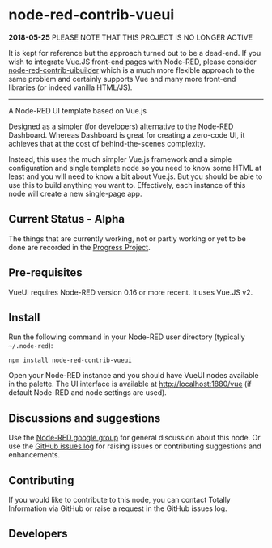 # node-red-contrib-vueui

**2018-05-25** PLEASE NOTE THAT THIS PROJECT IS NO LONGER ACTIVE

It is kept for reference but the approach turned out to be a dead-end. If you wish to integrate Vue.JS front-end pages with Node-RED, please consider [node-red-contrib-uibuilder](https://github.com/TotallyInformation/node-red-contrib-uibuilder) which is a much more flexible approach to the same problem and certainly supports Vue and many more front-end libraries (or indeed vanilla HTML/JS).

------

A Node-RED UI template based on Vue.js

Designed as a simpler (for developers) alternative to the Node-RED Dashboard. Whereas Dashboard is great for creating a zero-code UI, it achieves
that at the cost of behind-the-scenes complexity.

Instead, this uses the much simpler Vue.js framework and a simple configuration and single template node so you need to know some HTML at least
and you will need to know a bit about Vue.js. But you should be able to use this to build anything you want to. Effectively, each instance of
this node will create a new single-page app.

## Current Status - Alpha

The things that are currently working, not or partly working or yet to be done are recorded
in the [Progress Project](https://github.com/TotallyInformation/node-red-contrib-vueui/projects/2).

## Pre-requisites

VueUI requires Node-RED version 0.16 or more recent. It uses Vue.JS v2.

## Install

Run the following command in your Node-RED user directory (typically `~/.node-red`):

```
npm install node-red-contrib-vueui
```

Open your Node-RED instance and you should have VueUI nodes available in the palette. The UI interface is available at <http://localhost:1880/vue> 
(if default Node-RED and node settings are used).

## Discussions and suggestions

Use the [Node-RED google group](https://groups.google.com/forum/#!forum/node-red) for general discussion about this node. Or use the
[GitHub issues log](https://github.com/TotallyInformation/node-red-contrib-vueui/issues) for raising issues or contributing suggestions and enhancements.

## Contributing

If you would like to contribute to this node, you can contact Totally Information via GitHub or raise a request in the GitHub issues log.

## Developers
